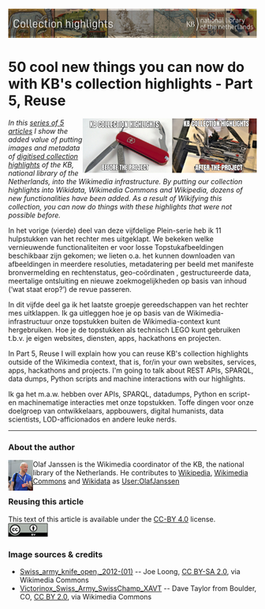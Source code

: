 ![Banner](../images/banners/KBTopstukkenBannerWikimedia_EN.jpg)
# 50 cool new things you can now do with KB's collection highlights - Part 5, Reuse

<img src="images/KBtopstukkenMemeEN.jpg" width="70%" align="right"/>

*In this [series of 5 articles](index.md) I show the added value of putting images and metadata of [digitised collection highlights](https://www.kb.nl/galerij/digitale-topstukken) of the KB, national library of the Netherlands, into the Wikimedia infrastructure. By putting our collection highlights into Wikidata, Wikimedia Commons and Wikipedia, dozens of new functionalities have been added. As a result of Wikifying this collection, you can now do things with these highlights that were not possible before.*

In het vorige (vierde) deel van deze vijfdelige Plein-serie heb ik 11 hulpstukken van het rechter mes uitgeklapt. We bekeken welke vernieuwende functionaliteiten er voor losse Topstukafbeeldingen beschikbaar zijn gekomen; we lieten o.a. het kunnen downloaden van afbeeldingen in meerdere resoluties, metadatering per beeld met manifeste bronvermelding en rechtenstatus, geo-coördinaten , gestructureerde data, meertalige ontsluiting en nieuwe zoekmogelijkheden op basis van inhoud (‘wat staat erop?’) de revue passeren.

In dit vijfde deel ga ik het laatste groepje gereedschappen van het rechter mes uitklappen. Ik ga uitleggen hoe je op basis van de Wikimedia-infrastructuur onze topstukken buiten de Wikimedia-context kunt hergebruiken. Hoe je de topstukken als technisch LEGO kunt gebruiken t.b.v. je eigen websites, diensten, apps, hackathons en projecten.

 In Part 5, Reuse I will explain how you can reuse KB's collection highlights outside of the Wikimedia context, that is, for/in your own websites, services, apps, hackathons and projects. I'm going to talk about REST APIs, SPARQL, data dumps, Python scripts and machine interactions with our highlights.

Ik ga het m.a.w. hebben over APIs, SPARQL, datadumps, Python en script- en machinematige interacties met onze topstukken. Toffe dingen voor onze doelgroep van ontwikkelaars, appbouwers, digital humanists, data scientists, LOD-afficionados en andere leuke nerds.

<hr>

### About the author
<img align="left" src="../images/800px-Olaf_Janssen_at_GLAM_WIKI_Tel_Aviv_Conference_2018.JPG" width="50"/>

Olaf Janssen is the Wikimedia coordinator of the KB, the national library of the Netherlands. He contributes to
[Wikipedia](https://nl.wikipedia.org/wiki/Wikipedia:GLAM/Koninklijke_Bibliotheek_en_Nationaal_Archief), [Wikimedia Commons](https://commons.wikimedia.org/wiki/Category:Koninklijke_Bibliotheek) and [Wikidata](https://www.wikidata.org/wiki/Wikidata:GLAM/Koninklijke_Bibliotheek_Nederland) as [User:OlafJanssen](https://nl.wikipedia.org/wiki/Gebruiker:OlafJanssen)<br>

### Reusing this article
This text of this article is available under the [CC-BY 4.0](https://creativecommons.org/licenses/by/4.0/) license. 
<kbd><img src="../images/cc-by.png" width="80"/></kbd>

### Image sources & credits
* [Swiss_army_knife_open,_2012-(01)](https://commons.wikimedia.org/wiki/File:Swiss_army_knife_open,_2012-(01).jpg) -- Joe Loong, [CC BY-SA 2.0](https://creativecommons.org/licenses/by-sa/2.0), via Wikimedia Commons
* [Victorinox_Swiss_Army_SwissChamp_XAVT](https://commons.wikimedia.org/wiki/File:Victorinox_Swiss_Army_SwissChamp_XAVT.jpg) -- Dave Taylor from Boulder, CO, [CC BY 2.0](https://creativecommons.org/licenses/by/2.0>), via Wikimedia Commons

